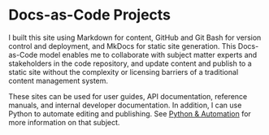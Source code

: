 # Docs-as-Code Projects

I built this site using Markdown for content, GitHub and Git Bash for version control and deployment, and MkDocs for static site generation. This Docs-as-Code model enables me to collaborate with subject matter experts and stakeholders in the code repository, and update content and publish to a static site without the complexity or licensing barriers of a traditional content management system. 

These sites can be used for user guides, API documentation, reference manuals, and internal developer documentation. In addition, I can use Python to automate editing and publishing. See [Python & Automation](https://ryanabrego.github.io/MkDocs/portfolio/python/) for more information on that subject. 


